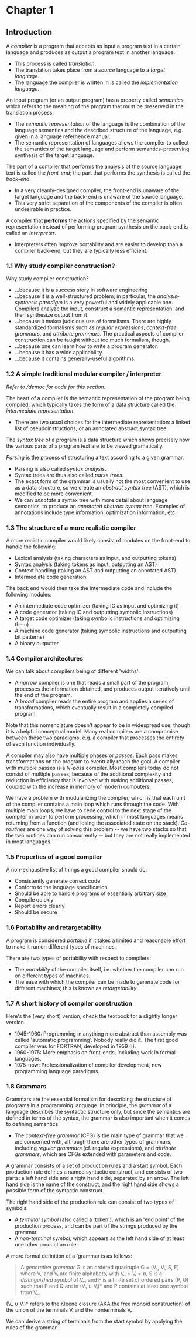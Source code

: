 # Chapter 1
## Introduction

A *compiler* is a program that accepts as input a program text in a certain language and produces as output a program text in another language.
    
- This process is called *translation*.
- The translation takes place from a *source* language to a *target language*.
- The language the compiler is written in is called the *implementation language*.

An input program (or an output program) has a property called *semantics*, which refers to the meaning of the program that must be preserved in the translation process.

- The *semantic representation* of the language is the combination of the language semantics and the described structure of the language, e.g. given in a language refernence manual.
- The semantic representation of languages allows the compiler to collect the semantics of the target language and perform semantics-preserving synthesis of the target language.

The part of a compiler that performs the analysis of the source language text is called the *front-end*; the part that performs the synthesis is called the *back-end*.

- In a very cleanly-designed compiler, the front-end is unaware of the target language and the back-end is unaware of the source language.
- This very strict separation of the components of the compiler is often undesirable in practice.

A compiler that **performs** the actions specified by the semantic representation instead of performing program synthesis on the back-end is called an *interpreter*.

- Interpreters often improve portability and are easier to develop than a compiler back-end, but they are typically less efficient.

### 1.1 Why study compiler construction?

Why study compiler construction?

- ...because it is a success story in software engineering
- ...because it is a well-structured problem; in particular, the *analysis-synthesis paradigm* is a very powerful and widely applicable one. Compilers analyze the input, construct a semantic representation, and then synthesize output from it.
- ...because it makes judicious use of formalisms. There are highly standardized formalisms such as *regular expressions*, *context-free grammars*, and *attribute grammars*. The practical aspects of compiler construction can be taught without too much formalism, though.
- ...because one can learn how to write a program generator.
- ...because it has a wide applicability.
- ...because it contains generally-useful algorithms.

### 1.2 A simple traditional modular compiler / interpreter

*Refer to /democ for code for this section.*

The heart of a compiler is the semantic representation of the program being compiled, which typically takes the form of a data structure called the *intermediate representation*.

- There are two usual choices for the intermediate representation: a linked list of pseudoinstructions, or an annotated abstract syntax tree.

The *syntax tree* of a program is a data structure which shows precisely how the various parts of a program text are to be viewed gramatically.

*Parsing* is the process of structuring a text according to a given grammar.

- Parsing is also called *syntax analysis*.
- Syntax trees are thus also called *parse trees*.
- The exact form of the grammar is usually not the most convenient to use as a data structure, so we create an *abstract syntax tree* (AST), which is modified to be more convenient.
- We can *annotate* a syntax tree with more detail about language semantics, to produce an *annotated abstract syntax tree*. Examples of annotations include type information, optimization information, etc.

### 1.3 The structure of a more realistic compiler

A more realistic compiler would likely consist of modules on the front-end to handle the following:

- Lexical analysis (taking characters as input, and outputting tokens)
- Syntax analysis (taking tokens as input, outputting an AST)
- Context handling (taking an AST and outputting an annotated AST)
- Intermediate code generation

The back end would then take the intermediate code and include the following modules:

- An intermediate code optimizer (taking IC as input and optimizing it)
- A code generator (taking IC and outputting symbolic instructions)
- A target code optimizer (taking symbolic instructions and optimizing them)
- A machine code generator (taking symbolic instructions and outputting bit patterns)
- A binary outputter

### 1.4 Compiler architectures

We can talk about compilers being of different 'widths':

- A *narrow* compiler is one that reads a small part of the program, processes the information obtained, and produces output iteratively until the end of the program.
- A *broad* compiler reads the entire program and applies a series of transformations, which eventually result in a completely compiled program.

Note that this nomenclature doesn't appear to be in widespread use, though it is a helpful conceptual model. Many real compilers are a compromise between these two paradigms, e.g. a compiler that processes the entirety of each function individually.

A compiler may also have multiple phases or *passes*. Each pass makes transformations on the program to eventually reach the goal. A compiler with multiple passes is a *N-pass* compiler. Most compilers today do not consist of multiple passes, because of the additional complexity and reduction in efficiency that is involved with making additional passes, coupled with the increase in memory of modern computers.

We have a problem with modularizing the compiler, which is that each unit of the compiler contains a main loop which runs through the code. With multiple main loops, we have to cede control to the next stage of the compiler in order to perform processing, which in most languages means returning from a function (and losing the associated state on the stack). *Co-routines* are one way of solving this problem -- we have two stacks so that the two routines can run concurrently -- but they are not really implemented in most languages.

### 1.5 Properties of a good compiler

A non-exhaustive list of things a good compiler should do:

- Consistently generate correct code
- Conform to the language specification
- Should be able to handle programs of essentially arbitrary size
- Compile quickly
- Report errors clearly
- Should be secure

### 1.6 Portability and retargetability

A program is considered *portable* if it takes a limited and reasonable effort to make it run on different types of machines.

There are two types of portability with respect to compilers:

- The *portability* of the compiler itself, i.e. whether the compiler can run on different types of machines.
- The ease with which the compiler can be made to generate code for different machines; this is known as *retargetability*.

### 1.7 A short history of compiler construction

Here's the (very short) version, check the textbook for a slightly longer version.

- 1945-1960: Programming in anything more abstract than assembly was called 'automatic programming'. Nobody really did it. The first good compiler was for FORTRAN, developed in 1959 (!).
- 1960-1975: More emphasis on front-ends, including work in formal languages.
- 1975-now: Professionalization of compiler development, new programming language paradigms.

### 1.8 Grammars

Grammars are the essential formalism for describing the structure of programs in a programming language. In principle, the *grammar* of a language describes the syntactic structure only, but since the semantics are defined in terms of the syntax, the grammar is also important when it comes to defining semantics.

- The *context-free grammar* (CFG) is the main type of grammar that we are concerned with, although there are other types of grammars, including *regular grammars* (cf. regular expressions), and *attribute grammars*, which are CFGs extended with parameters and code.

A grammar consists of a set of production rules and a start symbol. Each production rule defines a named syntactic construct, and consists of two parts: a left hand side and a right hand side, separated by an arrow. The left hand side is the name of the construct, and the right hand side shows a possible form of the syntactic construct.

The right hand side of the production rule can consist of two types of symbols:

- A *terminal symbol* (also called a 'token'), which is an 'end point' of the production process, and can be part of the strings produced by the grammar.
- A *non-terminal symbol*, which appears as the left hand side of at least one other production rule.

A more formal definition of a 'grammar is as follows:

> A *generative grammar* G is an ordered quadruple G = (Vₙ, Vₜ, S, F) where Vₙ and Vₜ are finite alphabets, with Vₙ ∩ Vₜ = ∅, S is a *distinguished symbol* of Vₙ, and F is a finite set of ordered pairs (P, Q) such that P and Q are in (Vₙ ∪ Vₜ)* and P contains at least one symbol from Vₙ.

(Vₙ ∪ Vₜ)* refers to the Kleene closure (AKA the free monoid construction) of the union of the terminals Vₜ and the nonterminals Vₙ. 

We can derive a string of terminals from the start symbol by applying the rules of the grammar.

